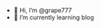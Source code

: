 - 👋 Hi, I’m @grape777
- 🌱 I’m currently learning blog
<!---
grape777/grape777 is a ✨ special ✨ repository because its `README.md` (this file) appears on your GitHub profile.
You can click the Preview link to take a look at your changes.
--->
